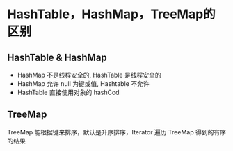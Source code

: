 # HashTable，HashMap，TreeMap的区别

## HashTable & HashMap

- HashMap 不是线程安全的, HashTable 是线程安全的
- HashMap 允许 null 为键或值, Hashtable 不允许
- HashTable 直接使用对象的 hashCod

## TreeMap

TreeMap 能根据键来排序，默认是升序排序，Iterator 遍历 TreeMap 得到的有序的结果
